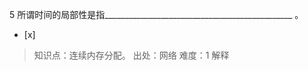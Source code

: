 5
所谓时间的局部性是指_______________________________________________ 。
- [x]  

> 知识点：连续内存分配。
> 出处：网络
> 难度：1
> 解释
